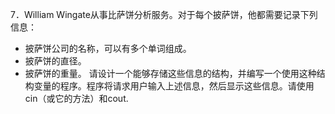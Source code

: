 7．William Wingate从事比萨饼分析服务。对于每个披萨饼，他都需要记录下列信息：
- 披萨饼公司的名称，可以有多个单词组成。
- 披萨饼的直径。
- 披萨饼的重量。
请设计一个能够存储这些信息的结构，并编写一个使用这种结构变量的程序。程序将请求用户输入上述信息，然后显示这些信息。请使用cin（或它的方法）和cout.


